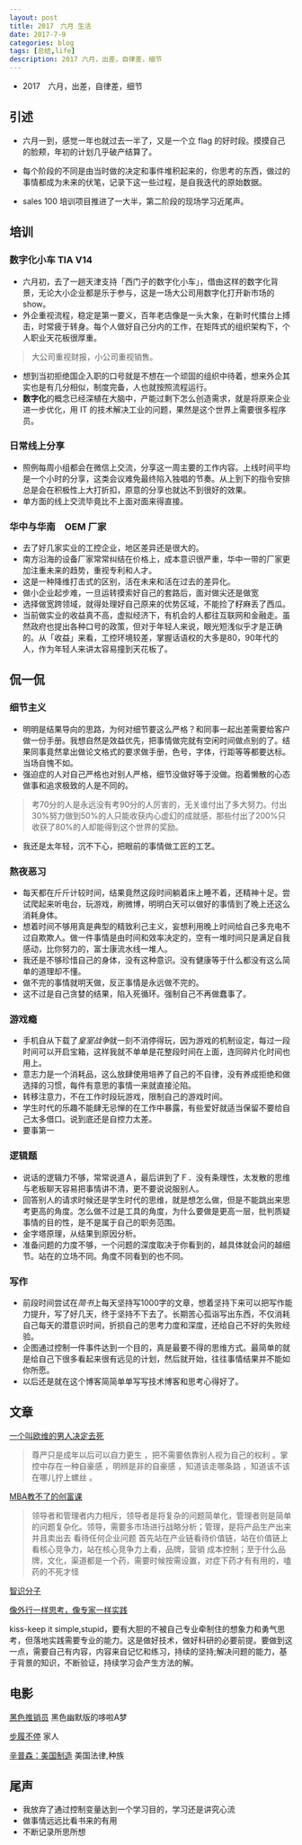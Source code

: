 ```yaml
---
layout: post
title: 2017　六月 生活
date: 2017-7-9
categories: blog
tags: [总结,life]
description: 2017 六月，出差，自律差，细节
---
```


* 2017　六月，出差，自律差，细节


## 引述

* 六月一到，感觉一年也就过去一半了，又是一个立 flag 的好时段。摸摸自己的脸颊，年初的计划几乎破产结算了。

* 每个阶段的不同是由当时做的决定和事件堆积起来的，你思考的东西，做过的事情都成为未来的伏笔，记录下这一些过程，是自我迭代的原始数据。

* sales 100 培训项目推进了一大半，第二阶段的现场学习近尾声。



## 培训

### 数字化小车 TIA V14

* 六月初，去了一趟天津支持「西门子的数字化小车」，借由这样的数字化背景，无论大小企业都是乐于参与，这是一场大公司用数字化打开新市场的 show。
* 外企重视流程，稳定是第一要义，百年老店像是一头大象，在新时代擂台上搏击，时常疲于转身。每个人做好自己分内的工作，在矩阵式的组织架构下，个人职业天花板很厚重。
> 大公司重视财报，小公司重视销售。
* 想到当初拒绝国企入职的口号就是不想在一个顽固的组织中待着，想来外企其实也是有几分相似，制度完备，人也就按照流程运行。
* **数字化**的概念已经深植在大脑中，产能过剩下怎么创造需求，就是将原来企业进一步优化，用 IT 的技术解决工业的问题，果然是这个世界上需要很多程序员。

### 日常线上分享
* 照例每周小组都会在微信上交流，分享这一周主要的工作内容。上线时间平均是一个小时的分享，这类会议难免最终陷入独唱的节奏。从上到下的指令安排总是会在积极性上大打折扣，原意的分享也就达不到很好的效果。
* 单方面的线上交流毕竟比不上面对面来得直接。

### 华中与华南　OEM 厂家
* 去了好几家实业的工控企业，地区差异还是很大的。
* 南方沿海的设备厂家常常纠结在价格上，成本意识很严重，华中一带的厂家更加注重未来的趋势，重视专利和人才。
* 这是一种降维打击式的区别，活在未来和活在过去的差异化。
* 做小企业起步难，一旦运转摸索好自己的套路后，面对做尖还是做宽
* 选择做宽跨领域，就得处理好自己原来的优势区域，不能捡了籽麻丢了西瓜。
* 当前做实业的收益真不高，虚拟经济下，有机会的人都往互联网和金融走。虽然政府也提出各种口号的政策，但对于年轻人来说，眼光短浅似乎才是正确的。从「收益」来看，工控环境较差，掌握话语权的大多是80，90年代的人，作为年轻人来讲太容易撞到天花板了。




## 侃一侃
	
### 细节主义
* 明明是结果导向的思路，为何对细节要这么严格？和同事一起出差需要给客户做一份手册。我想自然是效益优先，把事情做完就有空闲时间做点别的了。结果同事竟然拿出做论文格式的要求做手册，色号，字体，行距等等都要达标。当场自愧不如。
* 强迫症的人对自己严格也对别人严格，细节没做好等于没做。抱着懒散的心态做事和追求极致的人是不同的。
> 考70分的人是永远没有考90分的人厉害的，无关谁付出了多大努力。付出30%努力做到50%的人只能收获内心虚幻的成就感，那些付出了200%只收获了80%的人却能得到这个世界的奖励。
* 我还是太年轻，沉不下心，把眼前的事情做工匠的工艺。


### 熬夜恶习
* 每天都在斤斤计较时间，结果竟然这段时间躺着床上睡不着，还精神十足。尝试爬起来听电台，玩游戏，刷微博，明明白天可以做好的事情到了晚上还这么消耗身体。
* 想着时间不够用真是典型的精致利己主义，妄想利用晚上时间给自己多充电不过自欺欺人。做一件事情是由时间和效率决定的，空有一堆时间只是满足自我感动，比你努力的，富士康流水线一堆人。
* 我还是不够珍惜自己的身体，没有这种意识。没有健康等于什么都没有这么简单的道理却不懂。
* 做不完的事情就明天做，反正事情是永远做不完的。
* 这不过是自己贪婪的结果，陷入死循环。强制自己不再做蠢事了。


### 游戏瘾
* 手机自从下载了*皇室战争*就一刻不消停得玩，因为游戏的机制设定，每过一段时间可以开启宝箱，这样我就不单单是花整段时间在上面，连同碎片化时间也用上。
* 意志力是一个消耗品，这么放肆使用培养了自己的不自律，没有养成拒绝和做选择的习惯，每件有意思的事情一来就直接沦陷。
* 转移注意力，不在工作时段玩游戏，限制自己的游戏时间。
* 学生时代的乐趣不能肆无忌惮的在工作中暴露，有些爱好就适当保留不要给自己太多借口。说到底还是自控力太差。
* 要事第一


### 逻辑题
* 说话的逻辑力不够，常常说道Ａ，最后讲到了Ｆ．没有条理性，太发散的思维与老板聊天容易把事情讲不清，更不要说说服别人。
* 回答别人的请求时候还是学生时代的思维，就是想怎么做，但是不能跳出来思考更高的角度。怎么做不过是工具的角度，为什么要做是更高一层，批判质疑事情的目的性，是不是属于自己的职务范围。
* 金字塔原理，从结果到原因分析。
* 准备问题的力度不够，一个问题的深度取决于你看到的，越具体就会问的越细节。站在的立场不同。角度不同看到的也不同。


### 写作
* 前段时间尝试在*简书*上每天坚持写1000字的文章，想着坚持下来可以把写作能力提升，写了好几天，终于坚持不下去了。长期苦心孤诣写出东西，不仅消耗自己每天的潜意识时间，折损自己的思考力度和深度，还给自己不好的失败经验。
* 企图通过控制一件事件达到一个目的，真是最要不得的思维方式。最简单的就是给自己下很多看起来很有远见的计划，然后就开始，往往事情结果并不能如你所愿。
* 以后还是就在这个博客简简单单写写技术博客和思考心得好了。

	


## 文章
[一个叫欧维的男人决定去死](https://book.douban.com/subject/26672693/)
> 尊严只是成年以后可以自力更生 ，把不需要依靠别人视为自己的权利 。掌控中存在一种自豪感 ，明辨是非的自豪感 ，知道该走哪条路 ，知道该不该在哪儿拧上螺丝 。

[MBA教不了的创富课](https://book.douban.com/subject/5921213/)
> 领导者和管理者内力相斥，领导者是将复杂的问题简单化，管理者则是简单的问题复杂化。领导，需要多市场进行战略分析；管理，是将产品生产出来并且卖出去
> 看待任何企业问题 首先站在产业链看待价值链，站在价值链上看核心竞争力，站在核心竞争力上看，品牌，营销 成本控制；至于什么品牌，文化，渠道都是一个药，需要时候按需设置，对症下药才有有用的，嗑药的不死才怪


[智识分子](https://book.douban.com/subject/26692468/)
		

[像外行一样思考，像专家一样实践](https://book.douban.com/subject/26340523/)

kiss-keep it simple,stupid，要有大胆的不被自己专业牵制住的想象力和勇气思考，但落地实践需要专业的能力。这是做好技术，做好科研的必要前提。要做到这一点，需要自己有内容，内容来自记忆和练习，持续的坚持;解决问题的能力，基于背景的知识，不断验证，持续学习会产生方法的解。



## 电影
[黑色推销员](https://movie.douban.com/subject/26937477/)  黑色幽默版的哆啦A梦

[步履不停](https://movie.douban.com/subject/2222996/) 家人

[辛普森：美国制造](https://movie.douban.com/subject/26681664/) 美国法律,种族



## 尾声
* 我放弃了通过控制变量达到一个学习目的，学习还是讲究心流
* 做事情远远比看书来的有用
* 不断记录所思所想
